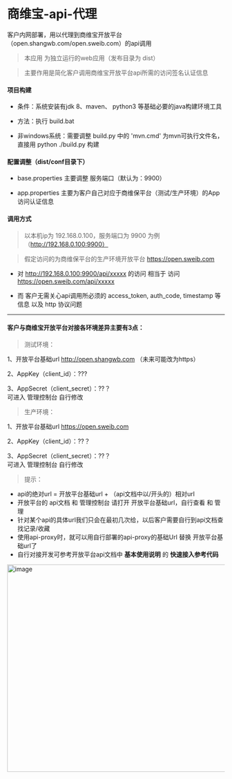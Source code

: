 # 商维宝-api-代理
客户内网部署，用以代理到商维宝开放平台（open.shangwb.com/open.sweib.com）的api调用

> 本应用 为独立运行的web应用（发布目录为 dist）

> 主要作用是简化客户调用商维宝开放平台api所需的访问签名认证信息


#### 项目构建
- 条件：系统安装有jdk 8、maven、 python3 等基础必要的java构建环境工具

- 方法：执行 build.bat

- 非windows系统：需要调整 build.py 中的 'mvn.cmd' 为mvn可执行文件名，直接用 python ./build.py 构建


#### 配置调整（dist/conf目录下）
- base.properties 主要调整 服务端口（默认为：9900）

- app.properties 主要为客户自己对应于商维保平台（测试/生产环境）的App访问认证信息


#### 调用方式
> 以本机ip为 192.168.0.100，服务端口为 9900 为例（http://192.168.0.100:9900）

> 假定访问的为商维保平台的生产环境开放平台 https://open.sweib.com

- 对 http://192.168.0.100:9900/api/xxxxx 的访问 相当于 访问 https://open.sweib.com/api/xxxxx

- 而 客户无需关心api调用所必须的 access_token, auth_code, timestamp 等信息 以及 http 协议问题

---
#### 客户与商维宝开放平台对接各环境差异主要有3点：

> 测试环境：

1、开放平台基础url  http://open.shangwb.com   （未来可能改为https）

2、AppKey（client_id）：???

3、AppSecret（client_secret）：??？  
    可进入 管理控制台 自行修改

> 生产环境：

1、开放平台基础url  https://open.sweib.com

2、AppKey（client_id）：??？

3、AppSecret（client_secret）：??？  
    可进入 管理控制台 自行修改

> 提示：
- api的绝对url =  开放平台基础url + （api文档中以/开头的）相对url
- 开放平台的 api文档 和 管理控制台 请打开 开放平台基础url，自行查看 和 管理
- 针对某个api的具体url我们只会在最初几次给，以后客户需要自行到api文档查找记录/收藏
- 使用api-proxy时，就可以用自行部署的api-proxy的基础Url 替换 开放平台基础url了
- 自行对接开发可参考开放平台api文档中 **基本使用说明** 的 **快速接入参考代码**
<img width="600" height="480" alt="image" src="https://user-images.githubusercontent.com/6115009/135312886-bc170be5-12b3-4c99-b596-4b5e0929a14e.png">
